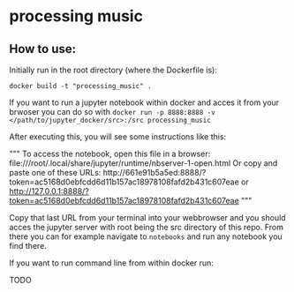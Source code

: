 # processing music

## How to use:

Initially run in the root directory (where the Dockerfile is):

`docker build -t "processing_music" .`

If you want to run a jupyter notebook within docker and acces it from your brwoser you can do so with
`docker run -p 8888:8888 -v </path/to/jupyter_docker/src>:/src processing_music`

After executing this, you will see some instructions like this:

"""
To access the notebook, open this file in a browser:
        file:///root/.local/share/jupyter/runtime/nbserver-1-open.html
    Or copy and paste one of these URLs:
        http://661e91b5a5ed:8888/?token=ac5168d0ebfcdd6d11b157ac18978108fafd2b431c607eae
     or http://127.0.0.1:8888/?token=ac5168d0ebfcdd6d11b157ac18978108fafd2b431c607eae
"""

Copy that last URL from your terminal into your webbrowser and you should acces the jupyter server with root being the src directory of this repo. From there you can for example navigate to `notebooks` and run any notebook you find there.

If you want to run command line from within docker run:

TODO
